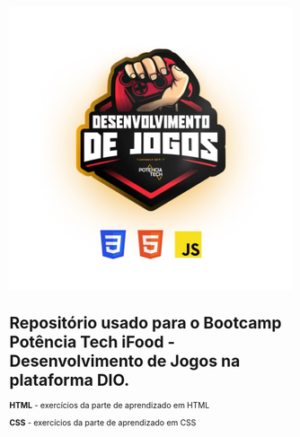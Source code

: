 <p align="center">
  <img max-width:100px src="image-4.png" alt="logo do ifood potencia tech bootcamp">
</p>
<h1>Repositório usado para o <strong>Bootcamp Potência Tech iFood</strong> - Desenvolvimento de Jogos na plataforma DIO.</h1>

<strong>HTML</strong> - exercícios da parte de aprendizado em HTML

<strong>CSS</strong> - exercícios da parte de aprendizado em CSS